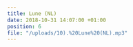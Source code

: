 ```yaml
---
title: Lune (NL)
date: 2018-10-31 14:07:00 +01:00
position: 6
file: "/uploads/10).%20Lune%20(NL).mp3"
---
```


